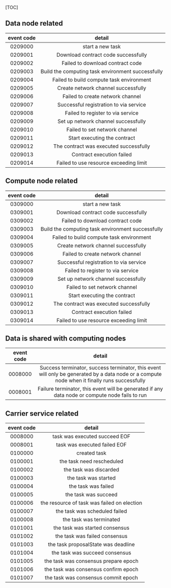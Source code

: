 [TOC]

## Data node related

| event code |                      detail                       |
| :--------: | :-----------------------------------------------: |
|  0209000   |                 start a new task                  |
|  0209001   |        Download contract code successfully        |
|  0209002   |         Failed to download contract code          |
|  0209003   | Build the computing task environment successfully |
|  0209004   |     Failed to build compute task environment      |
|  0209005   |        Create network channel successfully        |
|  0209006   |         Failed to create network channel          |
|  0209007   |      Successful registration to via service       |
|  0209008   |         Failed to register to via service         |
|  0209009   |        Set up network channel successfully        |
|  0209010   |           Failed to set network channel           |
|  0209011   |           Start executing the contract            |
|  0209012   |      The contract was executed successfully       |
|  0209013   |             Contract execution failed             |
|  0209014   |      Failed to use resource exceeding limit       |

## Compute node related
| event code |                      detail                       |
| :--------: | :-----------------------------------------------: |
|  0309000   |                 start a new task                  |
|  0309001   |        Download contract code successfully        |
|  0309002   |         Failed to download contract code          |
|  0309003   | Build the computing task environment successfully |
|  0309004   |     Failed to build compute task environment      |
|  0309005   |        Create network channel successfully        |
|  0309006   |         Failed to create network channel          |
|  0309007   |      Successful registration to via service       |
|  0309008   |         Failed to register to via service         |
|  0309009   |        Set up network channel successfully        |
|  0309010   |           Failed to set network channel           |
|  0309011   |           Start executing the contract            |
|  0309012   |      The contract was executed successfully       |
|  0309013   |             Contract execution failed             |
|  0309014   |      Failed to use resource exceeding limit       |

## Data is shared with computing nodes

| event code |                            detail                            |
| :--------: | :----------------------------------------------------------: |
|  0008000   | Success terminator, success terminator, this event will only be generated by a data node or a compute node when it finally runs successfully |
|  0008001   | Failure terminator, this event will be generated if any data node or compute node fails to run |

## Carrier service related

| event code |                   detail                    |
| :--------: | :-----------------------------------------: |
|  0008000   |        task was executed succeed EOF        |
|  0008001   |        task was executed failed EOF         |
|  0100000   |                created task                 |
|  0100001   |          the task need rescheduled          |
|  0100002   |           the task was discarded            |
|  0100003   |            the task was started             |
|  0100004   |             the task was failed             |
|  0100005   |            the task was succeed             |
|  0100006   | the resource of task was failed on election |
|  0100007   |        the task was scheduled failed        |
|  0100008   |           the task was terminated           |
|  0101001   |       the task was started consensus        |
|  0101002   |        the task was failed consensus        |
|  0101003   |     the task proposalState was deadline     |
|  0101004   |       the task was succeed consensus        |
|  0101005   |    the task was consensus prepare epoch     |
|  0101006   |    the task was consensus confirm epoch     |
|  0101007   |     the task was consensus commit epoch     |
